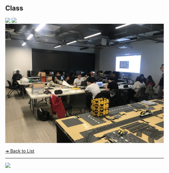<style>@import url("//readme.codeadam.ca/readme.css");</style>

## Class
<img src="class/class-01.png" width="600"> 
<img src="class/class-02.png" width="600"> 
<img src="class/class-03.jpg" width="600"> 

[&#10132; Back to List](/media/)

---

<a href="https://brickmmo.com">
<img src="https://brickmmo.com/images/brickmmo-logo-horizontal.jpg" width="100">
</a>
